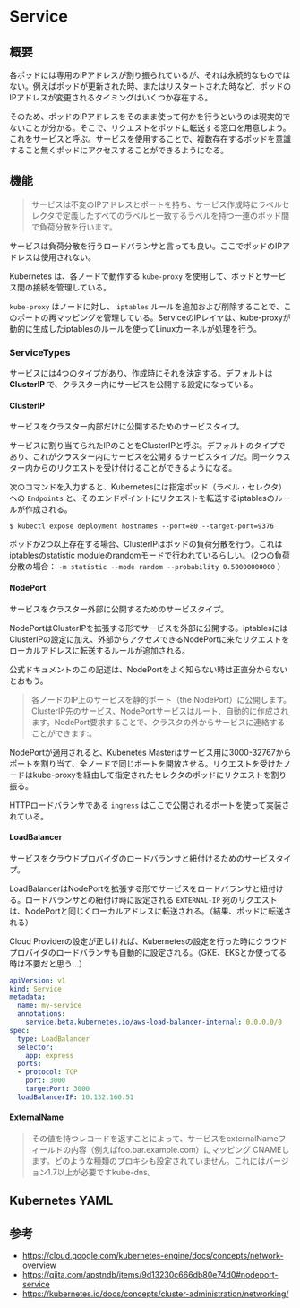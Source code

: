 # Service

## 概要

各ポッドには専用のIPアドレスが割り振られているが、それは永続的なものではない。例えばポッドが更新された時、またはリスタートされた時など、ポッドのIPアドレスが変更されるタイミングはいくつか存在する。

そのため、ポッドのIPアドレスをそのまま使って何かを行うというのは現実的でないことが分かる。そこで、リクエストをポッドに転送する窓口を用意しよう。これをサービスと呼ぶ。サービスを使用することで、複数存在するポッドを意識すること無くポッドにアクセスすることができるようになる。

## 機能

> サービスは不変のIPアドレスとポートを持ち、サービス作成時にラベルセレクタで定義したすべてのラベルと一致するラベルを持つ一連のポッド間で負荷分散を行います。

サービスは負荷分散を行うロードバランサと言っても良い。ここでポッドのIPアドレスは使用されない。

Kubernetes は、各ノードで動作する `kube-proxy` を使用して、ポッドとサービス間の接続を管理している。

`kube-proxy` はノードに対し、 `iptables` ルールを追加および削除することで、このポートの再マッピングを管理している。ServiceのIPレイヤは、kube-proxyが動的に生成したiptablesのルールを使ってLinuxカーネルが処理を行う。

### ServiceTypes

サービスには4つのタイプがあり、作成時にそれを決定する。デフォルトは **ClusterIP** で、クラスター内にサービスを公開する設定になっている。

#### ClusterIP

サービスをクラスター内部だけに公開するためのサービスタイプ。

サービスに割り当てられたIPのことをClusterIPと呼ぶ。デフォルトのタイプであり、これがクラスター内にサービスを公開するサービスタイプだ。同一クラスター内からのリクエストを受け付けることができるようになる。

次のコマンドを入力すると、Kubernetesには指定ポッド（ラベル・セレクタ）への `Endpoints` と、そのエンドポイントにリクエストを転送するiptablesのルールが作成される。

```
$ kubectl expose deployment hostnames --port=80 --target-port=9376
```

ポッドが2つ以上存在する場合、ClusterIPはポッドの負荷分散を行う。これはiptablesのstatistic moduleのrandomモードで行われているらしい。（2つの負荷分散の場合： `-m statistic --mode random --probability 0.50000000000` ）

#### NodePort

サービスをクラスター外部に公開するためのサービスタイプ。

NodePortはClusterIPを拡張する形でサービスを外部に公開する。iptablesにはClusterIPの設定に加え、外部からアクセスできるNodePortに来たリクエストをローカルアドレスに転送するルールが追加される。

公式ドキュメントのこの記述は、NodePortをよく知らない時は正直分からないとおもう。

> 各ノードのIP上のサービスを静的ポート（the NodePort）に公開します。ClusterIP先のサービス、NodePortサービスはルート、自動的に作成されます。NodePort要求することで、クラスタの外からサービスに連絡することができます<NodeIP>:<NodePort>。

NodePortが適用されると、Kubenetes Masterはサービス用に3000-32767からポートを割り当て、全ノードで同じポートを開放させる。リクエストを受けたノードはkube-proxyを経由して指定されたセレクタのポッドにリクエストを割り振る。

HTTPロードバランサである `ingress` はここで公開されるポートを使って実装されている。

#### LoadBalancer

サービスをクラウドプロバイダのロードバランサと紐付けるためのサービスタイプ。

LoadBalancerはNodePortを拡張する形でサービスをロードバランサと紐付ける。ロードバランサとの紐付け時に設定される `EXTERNAL-IP` 宛のリクエストは、NodePortと同じくローカルアドレスに転送される。（結果、ポッドに転送される）

Cloud Providerの設定が正しければ、Kubernetesの設定を行った時にクラウドプロバイダのロードバランサも自動的に設定される。（GKE、EKSとか使ってる時は不要だと思う…）

```yaml
apiVersion: v1
kind: Service
metadata:
  name: my-service
  annotations:
    service.beta.kubernetes.io/aws-load-balancer-internal: 0.0.0.0/0
spec:
  type: LoadBalancer
  selector:
    app: express
  ports:
  - protocol: TCP
    port: 3000
    targetPort: 3000
  loadBalancerIP: 10.132.160.51
```

#### ExternalName

> その値を持つレコードを返すことによって、サービスをexternalNameフィールドの内容（例えばfoo.bar.example.com）にマッピング CNAMEします。どのような種類のプロキシも設定されていません。これにはバージョン1.7以上が必要ですkube-dns。

## Kubernetes YAML



## 参考

- https://cloud.google.com/kubernetes-engine/docs/concepts/network-overview
- https://qiita.com/apstndb/items/9d13230c666db80e74d0#nodeport-service
- https://kubernetes.io/docs/concepts/cluster-administration/networking/
